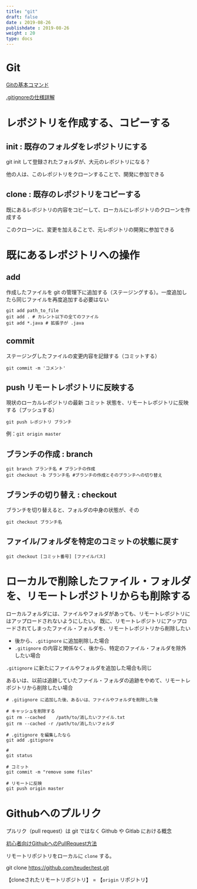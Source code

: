 ```yaml
---
title: "git"
draft: false
date : 2019-08-26
publishdate : 2019-08-26
weight : 20
type: docs
---
```




# Git

[Gitの基本コマンド](https://qiita.com/konweb/items/621722f67fdd8f86a017)

[.gitignoreの仕様詳解](https://qiita.com/anqooqie/items/110957797b3d5280c44f)

# レポジトリを作成する、コピーする

## init : 既存のフォルダをレポジトリにする

git init して登録されたフォルダが、大元のレポジトリになる？

他の人は、このレポジトリをクローンすることで、開発に参加できる

## clone : 既存のレポジトリをコピーする

既にあるレポジトリの内容をコピーして、ローカルにレポジトリのクローンを作成する

このクローンに、変更を加えることで、元レポジトリの開発に参加できる


# 既にあるレポジトリへの操作

## add

作成したファイルを git の管理下に追加する（ステージングする）。一度追加したら同じファイルを再度追加する必要はない

```
git add path_to_file
git add . # カレント以下の全てのファイル
git add *.java # 拡張子が .java
```

## commit

ステージングしたファイルの変更内容を記録する（コミットする）

```
git commit -m 'コメント'
```

## push リモートレポジトリに反映する

現状のローカルレポジトリの最新 コミット 状態を、リモートレポジトリに反映する（プッシュする）

```
git push レポジトリ ブランチ
```

例：`git origin master`




## ブランチの作成 : branch

```
git branch ブランチ名 # ブランチの作成
git checkout -b ブランチ名 #ブランチの作成とそのブランチへの切り替え
```


## ブランチの切り替え : checkout

ブランチを切り替えると、フォルダの中身の状態が、その

```
git checkout ブランチ名
```

## ファイル/フォルダを特定のコミットの状態に戻す

```
git checkout [コミット番号] [ファイルパス]
```






# ローカルで削除したファイル・フォルダを、リモートレポジトリからも削除する

ローカルフォルダには、ファイルやフォルダがあっても、リモートレポジトリにはアップロードされないようにしたい。
既に、リモートレポジトリにアップロードされてしまったファイル・フォルダを、リモートレポジトリから削除したい

- 後から、`.gitignore` に追加削除した場合
- `.gitignore` の内容と関係なく、後から、特定のファイル・フォルダを除外したい場合


`.gitignore` に新たにファイルやフォルダを追加した場合も同じ

あるいは、以前は追跡していたファイル・フォルダの追跡をやめて、リモートレポジトリから削除したい場合

```
# .gitignore に追加した後、あるいは、ファイルやフォルダを削除した後

# キャッシュを削除する
git rm --cached    /path/to/消したいファイル.txt
git rm --cached -r /path/to/消したいフォルダ

# .gitignore を編集したなら
git add .gitignore

# 
git status

# コミット
git commit -m "remove some files"

# リモートに反映
git push origin master
```



# Githubへのプルリク

プルリク（pull request）は git ではなく Github や Gitlab における概念

[初心者向けGithubへのPullRequest方法](https://qiita.com/samurairunner/items/7442521bce2d6ac9330b)

リモートリポジトリをローカルに `clone` する。

git clone https://github.com/teuder/test.git

【cloneされたリモートリポジトリ】 = 【`origin` リポジトリ】

